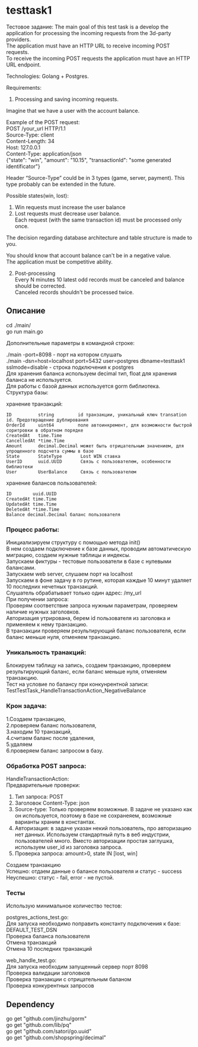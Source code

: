 # testtask1

Тестовое задание:
The main goal of this test task is a develop the application for processing the incoming requests from the 3d-party providers.  
The application must have an HTTP URL to receive incoming POST requests.  
To receive the incoming POST requests the application must have an HTTP URL endpoint.  

Technologies: Golang + Postgres.  

Requirements:  
1. Processing and saving incoming requests.  

Imagine that we have a user with the account balance.  

Example of the POST request:  
POST /your_url HTTP/1.1  
Source-Type: client  
Content-Length: 34  
Host: 127.0.0.1  
Content-Type: application/json  
{"state": "win", "amount": "10.15", "transactionId": "some generated identificator"}  

Header “Source-Type” could be in 3 types (game, server, payment). This type probably can be extended in the future.  

Possible states(win, lost):  
1. Win requests must increase the user balance  
2. Lost requests must decrease user balance.  
Each request (with the same transaction id) must be processed only once.  

The decision regarding database architecture and table structure is made to you.    

You should know that account balance can't be in a negative value.  
The application must be competitive ability.  

2. Post-processing  
Every N minutes 10 latest odd records must be canceled and balance should be corrected.  
Canceled records shouldn't be processed twice.  

## Описание  

cd ./main/  
go run main.go  

Дополнительные параметры в командной строке:  

./main -port=8098 - порт на котором слушать  
./main -dsn=host=localhost port=5432 user=postgres dbname=testtask1 sslmode=disable - строка подключения к postgres  
Для хранения баланса используем decimal тип, float для хранения баланса не используется.  
Для работы с базой данных используется gorm библиотека.  
Структура базы:  

хранение транзакций:  

    ID          string         id транзакции, уникальный ключ transation id. Предотвращение дублирования  
    OrderId     uint64         поле автоинкремент, для возможности быстрой соритровки в обратном порядке  
    CreatedAt   time.Time        
    CancelledAt *time.Time       
    Amount      decimal.Decimal может быть отрицательным значением, для упрощенного подсчета суммы в базе  
    State       StateType       Lost WIN ставка  
    UserID      uuid.UUID       Связь с пользователем, особенности библиотеки  
	User        UserBalance     Связь с пользователем  

хранение балансов пользователей:  

    ID        uuid.UUID  
    CreatedAt time.Time  
    UpdatedAt time.Time  
    DeletedAt *time.Time  
    Balance decimal.Decimal баланс пользователя  

### Процесс работы:  

Инициализируем структуру с помощью метода init()  
В нем создаем подключение к базе данных, проводим автоматическую миграцию, создаем нужные таблицы и индексы.  
Запускаем фиктуры - тестовые пользователи в базе с нулевыми балансами.  
Запускаем web server, слушаем порт на localhost  
Запускаем в фоне задачу в го рутине, которая каждые 10 минут удаляет 10 последних нечетных транзакций.  
Слушатель обрабатывает только один адрес: /my_url  
При получении запроса:  
Проверям соответствие запроса нужным параметрам, проверяем наличие нужных заголовков.  
Авторизация утрирована, берем id пользователя из заголовка и применяем к нему транзакцию.  
В транзакции проверяем результирующий баланс пользователя, если баланс меньше нуля, отменяем транзакцию.  

### Уникальность транакций:  
Блокируем таблицу на запись, создаем транзакцию, проверяем результирующий баланс, если баланс меньше нуля, отменяем транзакцию.  
Тест на условие по балансу при конкунрентной записи: TestTestTask_HandleTransactionAction_NegativeBalance  

### Крон задача:  

1.Создаем транзакцию,  
2.проверяем баланс пользователя,  
3.находим 10 транзакций,  
4.считаем баланс после удаления,  
5.удаляем  
6.проверяем баланс запросом в базу.  

### Обработка POST запроса:  

HandleTransactionAction:  
Предварительные проверки:  

1. Тип запроса: POST  
2. Заголовок Content-Type: json  
3. Source-type: Только проверяем возможные. В задаче не указано как он используется, поэтому в базе не сохранеяем, возможные варианты храним в константах.  
4. Авторизация: в задаче указан некий пользователь, про авторизацию нет данных. Используем стандартный путь в веб индустрии, пользователей много. Вместо авторизации простая заглушка, используем user_id из заголовка запроса.  
5. Проверка запроса: amount>0, state IN [lost, win]  

Создаем транзакцию  
Успешно: отдаем данные о балансе пользователя и статус - success  
Неуспешно: статус - fail, error - не пустой.  


### Тесты  

Использую минимальное количество тестов:  

postgres_actions_test.go:  
Для запуска необходимо поправить константу подключения к базе: DEFAULT_TEST_DSN  
Проверка баланса пользователя  
Отмена транзакций  
Отмена 10 последних транзакций  

web_handle_test.go:  
Для запуска необходим запущенный сервер порт 8098  
Проверка валидации заголовков  
Проверка транзакции с отрицательным баланом  
Проверка конкурентных запросов  

## Dependency  

go get "github.com/jinzhu/gorm"  
go get "github.com/lib/pq"  
go get "github.com/satori/go.uuid"  
go get "github.com/shopspring/decimal"  
